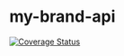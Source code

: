 # my-brand-api

[![Coverage Status](https://coveralls.io/repos/github/valens10/my-brand-api/badge.svg?branch=master)](https://coveralls.io/github/valens10/my-brand-api?branch=master)


